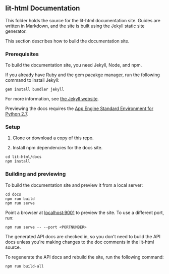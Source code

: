 ## lit-html Documentation 

This folder holds the source for the lit-html documentation site. Guides are written in Markdown, and the site is built using the Jekyll static site generator. 
 
This section describes how to build the documentation site.

### Prerequisites

To build the documentation site, you need Jekyll, Node, and npm.

If you already have Ruby and the gem pacakge manager, run the following command to install Jekyll:

`gem install bundler jekyll`

For more information, see [the Jekyll website](https://jekyllrb.com/).

Previewing the docs requires the [App Engine Standard Environment for Python 2.7](https://cloud.google.com/appengine/docs/standard/python/quickstart). 

### Setup

1. Clone or download a copy of this repo.

2. Install npm dependencies for the docs site.

```
cd lit-html/docs
npm install
```

### Building and previewing

To build the documentation site and preview it from a local server:

```
cd docs
npm run build
npm run serve
```

Point a browser at [localhost:9001](localhost:9001) to preview the site.
To use a different port, run:

```
npm run serve -- --port <PORTNUMBER>
```

The generated API docs are checked in, so you don't need to build the 
API docs unless you're making changes to the doc comments in the lit-html source.

To regenerate the API docs and rebuild the  site, run the following command:

`npm run build-all`



